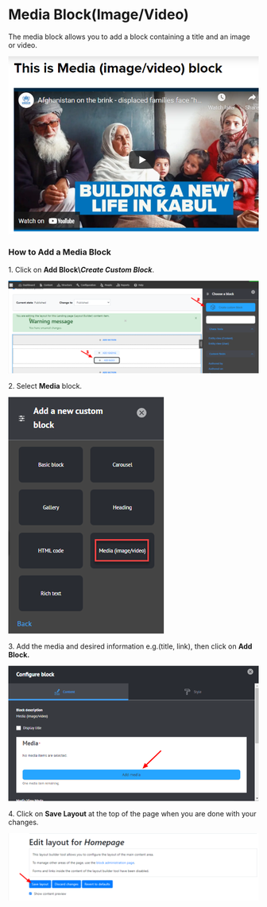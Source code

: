 # Media Block(Image/Video)

The media block allows you to add a block containing a title and an image or video.

![UNHCR - Media Block](../../../../drupal-platform-docs/.gitbook/assets/PzLtC6NKbn.png)

### **How to Add a Media Block**

1\. Click on **Add Block\\**_**Create Custom Block**_.

![Edit layout for Homepage - Add Block - Create Custom Block](<../../../../drupal-platform-docs/.gitbook/assets/Edit layout for Homepage _ Add Block - Create Custom Block (1) (1).png>)

2\. Select **Media** block.

![Add a New Custom Block - Media Block](<../../../../drupal-platform-docs/.gitbook/assets/image (58).png>)

3\. Add the media and desired information e.g.(title, link), then click on **Add Block.**

![Media Block - Configure Block](<../../../../drupal-platform-docs/.gitbook/assets/image (53).png>)

4\. Click on **Save Layout** at the top of the page when you are done with your changes.

![Save Layout Builder](<../../../../drupal-platform-docs/.gitbook/assets/Edit layout for Homepage _ Save Layout.png>)

